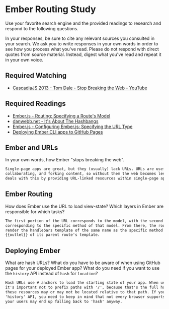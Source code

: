 # Ember Routing Study

Use your favorite search engine and the provided readings to research and
respond to the following questions.

In your responses, be sure to cite any relevant sources you consulted in your
search. We ask you to write responses in your own words in order to see how you
process what you've read. Please do not respond with direct quotes from source
material. Instead, digest what you've read and repeat it in your own voice.

## Required Watching

-   [CascadiaJS 2013 - Tom Dale - Stop Breaking the Web - YouTube](https://www.youtube.com/watch?v=BQ6at0addi4)

## Required Readings

-   [Ember.js - Routing: Specifying a Route's Model](https://guides.emberjs.com/v2.4.0/routing/specifying-a-routes-model/)
-   [danwebb.net - It's About The Hashbangs](http://danwebb.net/2011/5/28/it-is-about-the-hashbangs)
-   [Ember.js - Configuring Ember.js: Specifying the URL Type](https://guides.emberjs.com/v2.4.0/configuring-ember/specifying-url-type/)
-   [Deploying Ember CLI apps to GitHub Pages](http://osxi.github.io/ember/github/git/2015/09/22/ember-cli-apps-on-github-pages.html)

## Ember and URLs

In your own words, how Ember "stops breaking the web".

```md
Single-page apps are great, but they (usually) lack URLs. URLs are useful for sharing,
collaborating, and forking content, so without them the web becomes less useful. Ember
deals with this by providing URL-linked resources within single-page apps.
```

## Ember Routing

How does Ember use the URL to load view-state? Which layers in Ember are
responsible for which tasks?

```md
The first portion of the URL corresponds to the model, with the second portion
corresponding to the specific method of that model. From there, the router will
render the handlebars template of the same name as the specific method into the
{{outlet}} of its parent route's template.
```

## Deploying Ember

What are hash URLs? What do you have to be aware of when using GitHub pages for
your deployed Ember app? What do you need if you want to use the `history` API
instead of `hash` for `location`?

```md
Hash URLs use # anchors to load the starting state of your app. When using github pages,
it's important not to prefix paths with '/', because that's the full home path, and
these resources may or may not be located relative to that path. If you want to use the
'history' API, you need to keep in mind that not every browser supports it, so some of
your users may end up falling back to 'hash' anyway.
```
